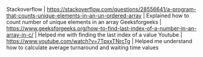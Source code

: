 Stackoverflow | https://stackoverflow.com/questions/28556641/a-program-that-counts-unique-elements-in-an-un-ordered-array | Explained how to count number of unique elements in an array
Geeksforgeeks | https://www.geeksforgeeks.org/how-to-find-last-index-of-a-number-in-an-array-in-c/ | Helped me with finding the last index of a value
Youtube | https://www.youtube.com/watch?v=7TpxxTNrcTg | Helped me understand how to calculate average turnaround and waiting time values 
